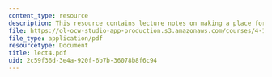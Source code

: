 ```yaml
---
content_type: resource
description: This resource contains lecture notes on making a place for art.
file: https://ol-ocw-studio-app-production.s3.amazonaws.com/courses/4-191-introduction-to-integrated-design-fall-2006/2c59f36d3e4a920f6b7b36078b8f6c94_lect4.pdf
file_type: application/pdf
resourcetype: Document
title: lect4.pdf
uid: 2c59f36d-3e4a-920f-6b7b-36078b8f6c94
---
```

